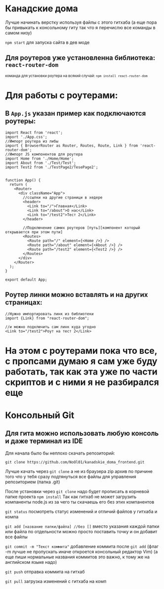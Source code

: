 # Канадские дома

Лучше начинать верстку используя файлы с этого гитхаба (а еще пора бы привыкать к консольному гиту так что я перечислю все команды в самом низу)

`npm start` для запуска сайта в дев моде

## Для роутеров уже установленна библиотека: `react-router-dom`
<sub>команда для установки  роутера на всякий случай: `npm install react-router-dom`</sub>

# Для работы с роутерами:
## В `App.js` указан пример как подключаются роутеры:
```
import React from 'react';
import './App.css';
//Импорт роутера из либы
import { BrowserRouter as Router, Routes, Route, Link } from 'react-router-dom';
//Импорт JS компонентов для роутера
import Home from './Home/Home';
import About from './Test/Test';
import Test2 from './TestPage2/TesePage2';


function App() {
  return (
    <Router>
      <div className="App">
        //ссылки на другие страници в хедере
        <header>
          <Link to="/">Главная</Link>
          <Link to="/about">О нас</Link>
          <Link to="/test2">Тест 2</Link>
        </header>

        //Подключение самих роутеров [путь][компонент который открывается при этом пути]
        <Routes>
          <Route path="/" element={<Home />} />
          <Route path="/about" element={<About />} />
          <Route path="/test2" element={<Test2 />} />
        </Routes>
      </div>
    </Router>
  );
}

export default App;
```

## Роутер линки можно вставлять и на других страницах:
```
//Нужно импортировать линк из библиотеки
import {Link} from "react-router-dom";

//и можно подключить сам линк куда угодно
<Link to="/test2">Роут на тест 2</Link>
```
# На этом с роутерами пока что все, с пропсами думаю я сам уже буду работать, так как эта уже по части скриптов и с ними я не разбирался еще

# Консольный Git
## Для гита можно использовать любую консоль и даже терминал из IDE

Для начала было бы неплохо скачать репозиторий:

`git clone https://github.com/NoOl01/kanadskie_doma_frontend.git`

Лучше качать через `git clone` а не из браузера  zip архив по причине того что у тебя сразу подтянуться все файлы для управления репозиторием (папка .git)

После установки через `git clone` надо будет прописать в корневой папке проекта `npm install`
Так как гитхаб не может загрузить компаненты node.js из за чего ты скачаешь его без этих компанентов 

`git status` посмотреть статус изменений и отличий файлов у гитхаба и компа

`git add [название папки/файла] //без []` вместо указания каждой папки или файла по отдельности можно просто поставить точку и он добавит все файлы

`git commit -m "Текст коммита"` добавление коммита после `git add` (флаг -m лучше не пропускать иначе откроется консольный редактор Vim) (а еще пиши нормальные названия коммитов это важно, к тому же на английском языке надо)

`git push` отправка коммита на гитхаб

`git pull` загрузка изменений с гитхаба на комп
